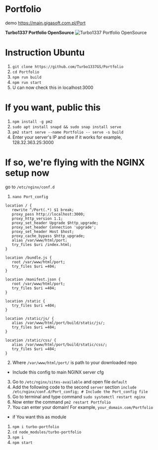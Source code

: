 # Portfolio
demo https://main.gigasoft.com.pl/Port

**Turbo1337 Portfolio OpenSource**
![Turbo1337 Portfolio OpenSource](https://main.gigasoft.com.pl/Images/portfolio.png)

# Instruction Ubuntu #

 1. ``git clone https://github.com/Turbo1337GS/Portfolio``
 2. ``cd Portfolio ``
 3. ``npm run build``
 4. ``npm run start ``
 5. U can now check this in localhost:3000
  # If you want, public this
 
 
 1. ``npm install -g pm2``
 2. ``sudo apt install snapd && sudo snap install serve ``
 3. ``pm2 start serve --name Portfolio -- serve -s build``
 4. Enter your server's IP and see if it works for example, 128.32.363.25:3000
 


# If so, we're flying with the NGINX setup now

go to ``/etc/nginx/conf.d``

 1. ``nano Port_config``
 ```
 location / {
    rewrite ^/Port(.*) $1 break;
    proxy_pass http://localhost:3000;
    proxy_http_version 1.1;
    proxy_set_header Upgrade $http_upgrade;
    proxy_set_header Connection 'upgrade';
    proxy_set_header Host $host;
    proxy_cache_bypass $http_upgrade;
    alias /var/www/html/port;
    try_files $uri /index.html;
}

location /bundle.js {
    root /var/www/html/port;
    try_files $uri =404;
}

location /manifest.json {
    root /var/www/html/port;
    try_files $uri =404;
}

location /static {
    try_files $uri =404;
}

location /static/js/ {
    alias /var/www/html/port/build/static/js/;
    try_files $uri =404;
}

location /static/css/ {
    alias /var/www/html/port/build/static/css/;
    try_files $uri =404;
}
```

 2. Where ``/var/www/html/port/`` is path to your downloaded repo
 * Include this config to main NGINX server cfg
 3. Go to ``/etc/nginx/sites-available`` and open file ``default``
 4. Add the following code to the second ``server`` section
 ``include /etc/nginx/conf.d/Port_config; # Include the Port_config file``
 5. Go to terminal and type command ``sudo systemctl restart nginx``
 6. Now enter the command ``pm2 restart Portfolio``
 7. You can enter your domain! For example, ``your_domain.com/Portfolio``

   * if You want this as module
 1. ``npm i turbo-portfolio``
 2. ``cd node_modules/turbo-portfolio``
 3. ``npm i``
 4. ``npm start``
